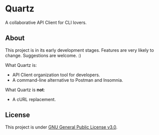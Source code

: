 # Quartz

A collaborative API Client for CLI lovers.

## About

This project is in its early development stages. Features are very likely to change. Suggestions are welcome. :)

What Quartz is:

- API Client organization tool for developers.
- A command-line alternative to Postman and Insomnia.

What Quartz is **not**:

- A cURL replacement.

## License

This project is under [GNU General Public License v3.0](/LICENSE).
